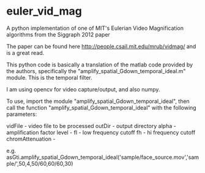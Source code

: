 euler_vid_mag
=============

A python implementation of one of MIT's Eulerian Video Magnification algorithms from the Siggraph 2012 paper

The paper can be found here http://people.csail.mit.edu/mrub/vidmag/ and is a great read.

This python code is basically a translation of the matlab code provided by the authors, specifically the
"amplify_spatial_Gdown_temporal_ideal.m" module. This is the temporal filter.

I am using opencv for video capture/output, and also numpy.

To use, import the module "amplify_spatial_Gdown_temporal_ideal", then call the function
"amplify_spatial_Gdown_temporal_ideal" with the following parameters:

vidFile - video file to be processed
outDir - output directory
alpha - amplification factor
level - 
fl - low frequency cutoff
fh - hi frequency cutoff
chromAttenuation - 

e.g. asGti.amplify_spatial_Gdown_temporal_ideal('sample/face_source.mov','sample/',50,4,50/60,60/60,30)
